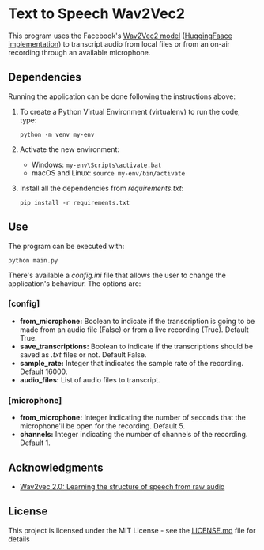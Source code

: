 # Text to Speech Wav2Vec2

This program uses the Facebook's [Wav2Vec2 model](https://ai.facebook.com/blog/wav2vec-20-learning-the-structure-of-speech-from-raw-audio/) ([HuggingFaace implementation](https://huggingface.co/transformers/model_doc/wav2vec2.html)) to transcript audio from local files or from an on-air recording through an available microphone.


## Dependencies

Running the application can be done following the instructions above:

1. To create a Python Virtual Environment (virtualenv) to run the code, type:

    ```python -m venv my-env```

2. Activate the new environment:
    * Windows: ```my-env\Scripts\activate.bat```
    * macOS and Linux: ```source my-env/bin/activate``` 

3. Install all the dependencies from *requirements.txt*:

    ```pip install -r requirements.txt```

## Use

The program can be executed with:

```python main.py```

There's available a *config.ini* file that allows the user to change the application's behaviour. The options are:

### [config]
* **from_microphone:** Boolean to indicate if the transcription is going to be made from an audio file (False) or from a live recording (True). Default True.
* **save_transcriptions:** Boolean to indicate if the transcriptions should be saved as *.txt* files or not. Default False.
* **sample_rate:** Integer that indicates the sample rate of the recording. Default 16000.
* **audio_files:** List of audio files to transcript.

### [microphone]
* **from_microphone:** Integer indicating the number of seconds that the microphone'll be open for the recording. Default 5.
* **channels:** Integer indicating the number of channels of the recording. Default 1.

## Acknowledgments

* [Wav2vec 2.0: Learning the structure of speech from raw audio](https://arxiv.org/abs/2006.11477)

## License

This project is licensed under the MIT License - see the [LICENSE.md](LICENSE.md) file for details